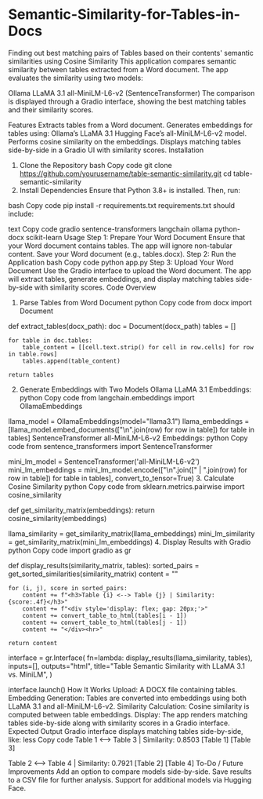 # Semantic-Similarity-for-Tables-in-Docs
Finding out best matching pairs of Tables based on their contents' semantic similarities using Cosine Similarity
This application compares semantic similarity between tables extracted from a Word document. The app evaluates the similarity using two models:

Ollama LLaMA 3.1
all-MiniLM-L6-v2 (SentenceTransformer)
The comparison is displayed through a Gradio interface, showing the best matching tables and their similarity scores.

Features
Extracts tables from a Word document.
Generates embeddings for tables using:
Ollama’s LLaMA 3.1
Hugging Face’s all-MiniLM-L6-v2 model.
Performs cosine similarity on the embeddings.
Displays matching tables side-by-side in a Gradio UI with similarity scores.
Installation
1. Clone the Repository
bash
Copy code
git clone https://github.com/yourusername/table-semantic-similarity.git
cd table-semantic-similarity
2. Install Dependencies
Ensure that Python 3.8+ is installed. Then, run:

bash
Copy code
pip install -r requirements.txt
requirements.txt should include:

text
Copy code
gradio
sentence-transformers
langchain
ollama
python-docx
scikit-learn
Usage
Step 1: Prepare Your Word Document
Ensure that your Word document contains tables. The app will ignore non-tabular content.
Save your Word document (e.g., tables.docx).
Step 2: Run the Application
bash
Copy code
python app.py
Step 3: Upload Your Word Document
Use the Gradio interface to upload the Word document.
The app will extract tables, generate embeddings, and display matching tables side-by-side with similarity scores.
Code Overview
1. Parse Tables from Word Document
python
Copy code
from docx import Document

def extract_tables(docx_path):
    doc = Document(docx_path)
    tables = []

    for table in doc.tables:
        table_content = [[cell.text.strip() for cell in row.cells] for row in table.rows]
        tables.append(table_content)

    return tables
2. Generate Embeddings with Two Models
Ollama LLaMA 3.1 Embeddings:
python
Copy code
from langchain.embeddings import OllamaEmbeddings

llama_model = OllamaEmbeddings(model="llama3.1")
llama_embeddings = [llama_model.embed_documents(["\n".join(row) for row in table]) for table in tables]
SentenceTransformer all-MiniLM-L6-v2 Embeddings:
python
Copy code
from sentence_transformers import SentenceTransformer

mini_lm_model = SentenceTransformer('all-MiniLM-L6-v2')
mini_lm_embeddings = mini_lm_model.encode(["\n".join([" | ".join(row) for row in table]) for table in tables], convert_to_tensor=True)
3. Calculate Cosine Similarity
python
Copy code
from sklearn.metrics.pairwise import cosine_similarity

def get_similarity_matrix(embeddings):
    return cosine_similarity(embeddings)

llama_similarity = get_similarity_matrix(llama_embeddings)
mini_lm_similarity = get_similarity_matrix(mini_lm_embeddings)
4. Display Results with Gradio
python
Copy code
import gradio as gr

def display_results(similarity_matrix, tables):
    sorted_pairs = get_sorted_similarities(similarity_matrix)
    content = ""

    for (i, j), score in sorted_pairs:
        content += f"<h3>Table {i} <--> Table {j} | Similarity: {score:.4f}</h3>"
        content += f"<div style='display: flex; gap: 20px;'>"
        content += convert_table_to_html(tables[i - 1])
        content += convert_table_to_html(tables[j - 1])
        content += "</div><hr>"

    return content

interface = gr.Interface(
    fn=lambda: display_results(llama_similarity, tables),
    inputs=[],
    outputs="html",
    title="Table Semantic Similarity with LLaMA 3.1 vs. MiniLM",
)

interface.launch()
How It Works
Upload: A DOCX file containing tables.
Embedding Generation:
Tables are converted into embeddings using both LLaMA 3.1 and all-MiniLM-L6-v2.
Similarity Calculation:
Cosine similarity is computed between table embeddings.
Display: The app renders matching tables side-by-side along with similarity scores in a Gradio interface.
Expected Output
Gradio interface displays matching tables side-by-side, like:
less
Copy code
Table 1 <--> Table 3 | Similarity: 0.8503
[Table 1] [Table 3]

Table 2 <--> Table 4 | Similarity: 0.7921
[Table 2] [Table 4]
To-Do / Future Improvements
Add an option to compare models side-by-side.
Save results to a CSV file for further analysis.
Support for additional models via Hugging Face.

